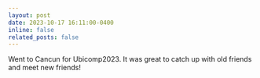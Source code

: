 ```yaml
---
layout: post
date: 2023-10-17 16:11:00-0400
inline: false
related_posts: false
---
```


Went to Cancun for Ubicomp2023. It was great to catch up with old friends and meet new friends!